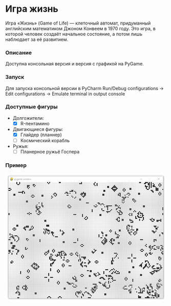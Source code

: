 # Игра жизнь 

Игра «Жизнь» (Game of Life) — клеточный автомат, придуманный английским математиком Джоном Конвеем в 1970 году. Это игра, в которой человек создаёт начальное состояние, а потом лишь наблюдает за её развитием.

### Описание
Доступна консольная версия и версия с графикой на PyGame.

### Запуск
Для запуска консольной версии в PyCharm Run/Debug configurations -> Edit configurations -> Emulate terminal in output console

### Доступные фигуры
- Долгожители:
  - [x] R-пентамино
- Двигающиеся фигуры:
  - [x] Глайдер (планнер)
  - [ ] Космический корабль
- Ружья:
  - [ ] Планерное ружьё Госпера

### Пример
![Пример](example/example.gif)